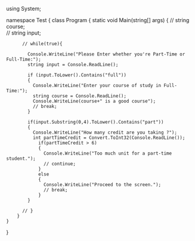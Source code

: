 using System;

namespace Test
{
    class Program
    {
        static void Main(string[] args)
        {
          // string course;          
          // string input;

          // while(true){

            Console.WriteLine("Please Enter whether you're Part-Time or Full-Time:");  
            string input = Console.ReadLine();
            
            if (input.ToLower().Contains("full"))
            {
              Console.WriteLine("Enter your course of study in Full-Time:");
              string course = Console.ReadLine();
              Console.WriteLine(course+" is a good course");
              // break;
            }

            if(input.Substring(0,4).ToLower().Contains("part"))
            {
              Console.WriteLine("How many credit are you taking ?");
              int partTimeCredit = Convert.ToInt32(Console.ReadLine());
                if(partTimeCredit > 6)
                {
                  Console.WriteLine("Too much unit for a part-time student.");
                  // continue;
                }
                else
                {
                  Console.WriteLine("Proceed to the screen.");
                  // break;
                }
            }

          // }
        }
    }
}
